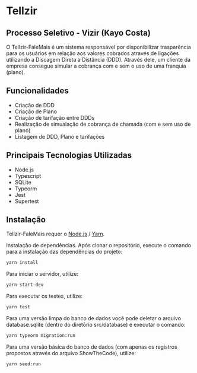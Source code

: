 # Tellzir
## Processo Seletivo - Vizir (Kayo Costa)

O Tellzir-FaleMais é um sistema responsável por disponibilizar trasparência para os usuários em relação aos valores cobrados através de ligações utilizando a Discagem Direta a Distância (DDD). Através dele, um cliente da empresa consegue simular a cobrança com e sem o uso de uma franquia (plano).

## Funcionalidades

- Criação de DDD
- Criação de Plano
- Criação de tarifação entre DDDs
- Realização de simualação de cobrança de chamada (com e sem uso de plano)
- Listagem de DDD, Plano e tarifações

## Principais Tecnologias Utilizadas
- Node.js
- Typescript
- SQLite
- Typeorm
- Jest
- Supertest

## Instalação

Tellzir-FaleMais requer o [Node.js](https://nodejs.org/) / [Yarn](https://www.npmjs.com/package/yarn).

Instalação de dependências.
Após clonar o repositório, execute o comando para a instalação das dependências do projeto: 
```sh
yarn install
```

Para iniciar o servidor, utilize: 
```sh
yarn start-dev
```

Para executar os testes, utilize: 
```sh
yarn test
```

Para uma versão limpa do banco de dados você pode deletar o arquivo database.sqlite (dentro do diretório src/database) e executar o comando: 
```sh
yarn typeorm migration:run
```

Para uma versão básica do banco de dados (com apenas os registros propostos através do arquivo ShowTheCode), utilize: 
```sh
yarn seed:run
```
